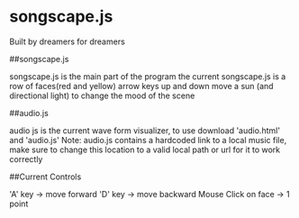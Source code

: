 # songscape.js

Built by dreamers for dreamers

##songscape.js

songscape.js is the main part of the program
the current songscape.js is a row of faces(red and yellow) arrow keys up and down move a sun (and directional light) to change the mood of the scene


##audio.js

audio js is the current wave form visualizer, to use download 'audio.html' and 'audio.js'
Note: audio.js contains a hardcoded link to a local music file, make sure to change this location to a valid local path or url
for it to work correctly

##Current Controls

'A' key -> move forward
'D' key -> move backward
Mouse Click on face -> 1 point
